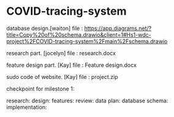 # COVID-tracing-system

database design.[waiton]
 file : https://app.diagrams.net/?title=Copy%20of%20schema.drawio&client=1#Hs1-wdc-project%2FCOVID-tracing-system%2Fmain%2Fschema.drawio


research part. [jocelyn]
 file : research.docx
 
feature design part. [Kay]
 file : Feature design.docx 

sudo code of website. [Kay]
 file : project.zip 

checkpoint for milestone 1:

research:
design:
features:
review:
data plan:
database schema:
implementation:
